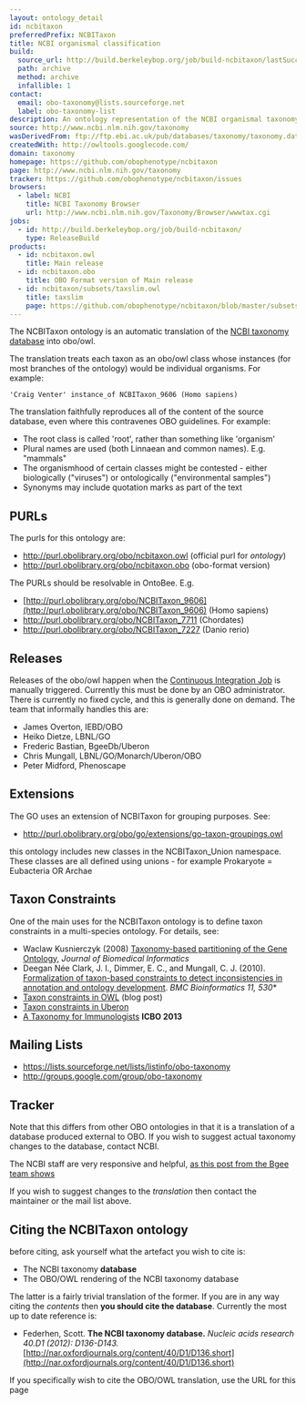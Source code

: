 ```yaml
---
layout: ontology_detail
id: ncbitaxon
preferredPrefix: NCBITaxon
title: NCBI organismal classification
build:
  source_url: http://build.berkeleybop.org/job/build-ncbitaxon/lastSuccessfulBuild/artifact/*zip*/archive.zip
  path: archive
  method: archive
  infallible: 1
contact:
  email: obo-taxonomy@lists.sourceforge.net
  label: obo-taxonomy-list
description: An ontology representation of the NCBI organismal taxonomy
source: http://www.ncbi.nlm.nih.gov/taxonomy
wasDerivedFrom: ftp://ftp.ebi.ac.uk/pub/databases/taxonomy/taxonomy.dat
createdWith: http://owltools.googlecode.com/
domain: taxonomy
homepage: https://github.com/obophenotype/ncbitaxon
page: http://www.ncbi.nlm.nih.gov/taxonomy
tracker: https://github.com/obophenotype/ncbitaxon/issues
browsers:
  - label: NCBI
    title: NCBI Taxonomy Browser
    url: http://www.ncbi.nlm.nih.gov/Taxonomy/Browser/wwwtax.cgi
jobs:
  - id: http://build.berkeleybop.org/job/build-ncbitaxon/
    type: ReleaseBuild
products:
  - id: ncbitaxon.owl
    title: Main release
  - id: ncbitaxon.obo
    title: OBO Format version of Main release
  - id: ncbitaxon/subsets/taxslim.owl
    title: taxslim
    page: https://github.com/obophenotype/ncbitaxon/blob/master/subsets/README.md
---
```


The NCBITaxon ontology is an automatic translation of the [NCBI taxonomy database](http://www.ncbi.nlm.nih.gov/taxonomy) into obo/owl.

The translation treats each taxon as an obo/owl class whose instances (for most branches of the ontology) would be individual organisms. For example:

    'Craig Venter' instance_of NCBITaxon_9606 (Homo sapiens)

The translation faithfully reproduces all of the content of the source database, even where this contravenes OBO guidelines. For example:

 * The root class is called 'root', rather than something like 'organism'
 * Plural names are used (both Linnaean and common names). E.g. "mammals"
 * The organismhood of certain classes might be contested - either biologically ("viruses") or ontologically ("environmental samples")
 * Synonyms may include quotation marks as part of the text

## PURLs

The purls for this ontology are:

 * http://purl.obolibrary.org/obo/ncbitaxon.owl (official purl for *ontology*)
 * http://purl.obolibrary.org/obo/ncbitaxon.obo (obo-format version)

The PURLs should be resolvable in OntoBee. E.g.

 * [http://purl.obolibrary.org/obo/NCBITaxon_9606](http://purl.obolibrary.org/obo/NCBITaxon_9606) (Homo sapiens)
 * http://purl.obolibrary.org/obo/NCBITaxon_7711 (Chordates)
 * http://purl.obolibrary.org/obo/NCBITaxon_7227 (Danio rerio)

## Releases

Releases of the obo/owl happen when the [Continuous Integration
Job](http://build.berkeleybop.org/job/build-ncbitaxon/) is manually
triggered. Currently this must be done by an OBO administrator. There
is currently no fixed cycle, and this is generally done on demand. The
team that informally handles this are:

 * James Overton, IEBD/OBO
 * Heiko Dietze, LBNL/GO
 * Frederic Bastian, BgeeDb/Uberon
 * Chris Mungall, LBNL/GO/Monarch/Uberon/OBO
 * Peter Midford, Phenoscape

## Extensions

The GO uses an extension of NCBITaxon for grouping purposes. See:

* http://purl.obolibrary.org/obo/go/extensions/go-taxon-groupings.owl

this ontology includes new classes in the NCBITaxon_Union namespace. These classes are all defined using unions - for example Prokaryote = Eubacteria OR Archae

## Taxon Constraints

One of the main uses for the NCBITaxon ontology is to define taxon constraints in a multi-species ontology. For details, see:

 * Waclaw Kusnierczyk (2008) [Taxonomy-based partitioning of the Gene Ontology](http://dx.doi.org/10.1016/j.jbi.2007.07.007), *Journal of Biomedical Informatics*
 * Deegan Née Clark, J. I., Dimmer, E. C., and Mungall, C. J. (2010). [Formalization of taxon-based constraints to detect inconsistencies in annotation and ontology development](http://www.biomedcentral.com/1471-2105/11/530). *BMC Bioinformatics 11, 530**
 * [Taxon constraints in OWL](http://douroucouli.wordpress.com/2012/04/24/taxon-constraints-in-owl) (blog post)
 * [Taxon constraints in Uberon](https://github.com/obophenotype/uberon/wiki/Taxon-constraints)
 * [A Taxonomy for Immunologists](http://ceur-ws.org/Vol-1060/icbo2013_submission_76.pdf) **ICBO 2013**

## Mailing Lists

 * https://lists.sourceforge.net/lists/listinfo/obo-taxonomy
 * http://groups.google.com/group/obo-taxonomy

## Tracker

Note that this differs from other OBO ontologies in that it is a
translation of a database produced external to OBO. If you wish to
suggest actual taxonomy changes to the database, contact NCBI.

The NCBI staff are very responsive and helpful, [as this post from the Bgee team shows](https://bgeedb.wordpress.com/2013/05/29/new-taxon-dipnotetrapodomorpha-in-ncbi-taxonomy/)

If you wish to suggest changes to the *translation* then contact the
maintainer or the mail list above.

## Citing the NCBITaxon ontology

before citing, ask yourself what the artefact you wish to cite is:

 * The NCBI taxonomy **database**
 * The OBO/OWL rendering of the NCBI taxonomy database

The latter is a fairly trivial translation of the former. If you are in any way citing the *contents* then **you should cite the database**. Currently the most up to date reference is:

 * Federhen, Scott. **The NCBI taxonomy database.** *Nucleic acids research 40.D1 (2012): D136-D143.* [http://nar.oxfordjournals.org/content/40/D1/D136.short](http://nar.oxfordjournals.org/content/40/D1/D136.short)

If you specifically wish to cite the OBO/OWL translation, use the URL for this page

